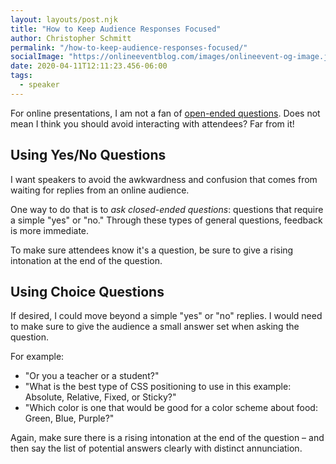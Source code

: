 ```yaml
---
layout: layouts/post.njk
title: "How to Keep Audience Responses Focused"
author: Christopher Schmitt
permalink: "/how-to-keep-audience-responses-focused/"
socialImage: "https://onlineeventblog.com/images/onlineevent-og-image.jpg"
date: 2020-04-11T12:11:23.456-06:00
tags:
  - speaker
---
```


For online presentations, I am not a fan of [open-ended questions](/do-not-ask-open-ended-questions/). Does not mean I think you should avoid interacting with attendees? Far from it!

## Using Yes/No Questions

I want speakers to avoid the awkwardness and confusion that comes from waiting for replies from an online audience. 

One way to do that is to _ask closed-ended questions_:  questions that require a simple "yes" or "no." Through these types of general questions, feedback is more immediate. 

To make sure attendees know it's a question, be sure to give a rising intonation at the end of the question.

## Using Choice Questions

If desired, I could move beyond a simple "yes" or "no" replies. I would need to make sure to give the audience a small answer set when asking the question.

For example:

* "Or you a teacher or a student?"
* "What is the best type of CSS positioning to use in this example: Absolute, Relative, Fixed, or Sticky?"
* "Which color is one that would be good for a color scheme about food: Green, Blue, Purple?"

Again, make sure there is a rising intonation at the end of the question – and then say the list of potential answers clearly with distinct annunciation.
